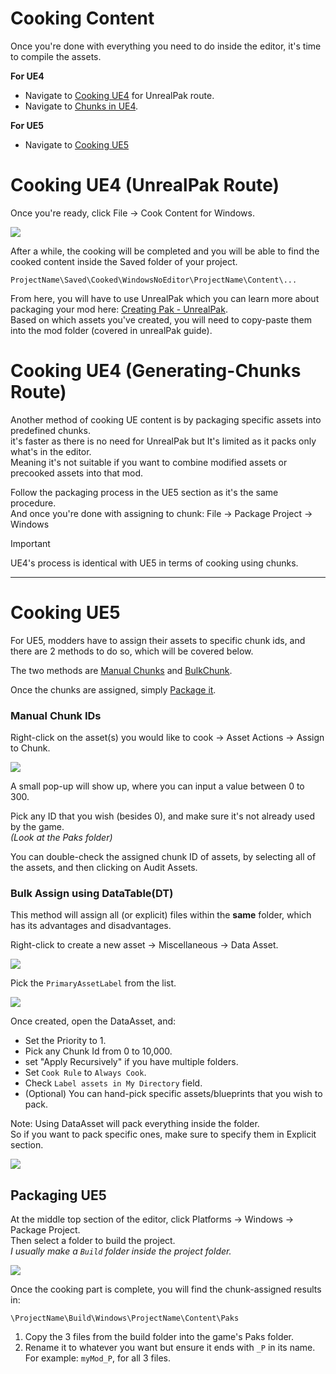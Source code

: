 # Cooking Content
Once you're done with everything you need to do inside the editor, it's time to compile the assets.

__For UE4__
 - Navigate to [Cooking UE4](#cooking-ue4-unrealpak-route) for UnrealPak route.
 - Navigate to [Chunks in UE4](#cooking-ue4-generating-chunks-route).

__For UE5__
- Navigate to [Cooking UE5](#cooking-ue5) <br>


# Cooking UE4 (UnrealPak Route)
Once you're ready, click File -> Cook Content for Windows.

![](/Media/Compiling/ue4_1.png)

After a while, the cooking will be completed and you will be able to find the cooked content inside the Saved folder of your project.

```
ProjectName\Saved\Cooked\WindowsNoEditor\ProjectName\Content\...
```

From here, you will have to use UnrealPak which you can learn more about packaging your mod here: [Creating Pak - UnrealPak](/BasicModding/UnrealPak.md).
<br>
Based on which assets you've created, you will need to copy-paste them into the mod folder (covered in unrealPak guide). 

# Cooking UE4 (Generating-Chunks Route)
Another method of cooking UE content is by packaging specific assets into predefined chunks.<br>
it's faster as there is no need for UnrealPak but It's limited as it packs only what's in the editor. <br>
Meaning it's not suitable if you want to combine modified assets or precooked assets into that mod.

Follow the packaging process in the UE5 section as it's the same procedure.<br>
And once you're done with assigning to chunk:
File -> Package Project -> Windows

> [!IMPORTANT]  
> UE4's process is identical with UE5 in terms of cooking using chunks.

<hr>

# Cooking UE5
For UE5, modders have to assign their assets to specific chunk ids, and there are 2 methods to do so, which will be covered below.

The two methods are [Manual Chunks](#manual-chunk-ids) and [BulkChunk](#bulk-assign-using-datatabledt). <br>

Once the chunks are assigned, simply [Package it](#packaging-ue5).

### Manual Chunk IDs
Right-click on the asset(s) you would like to cook -> Asset Actions -> Assign to Chunk.

![](/Media/Compiling/UE5_1.png)

A small pop-up will show up, where you can input a value between 0 to 300.

Pick any ID that you wish (besides 0), and make sure it's not already used by the game.<br>
_(Look at the Paks folder)_


You can double-check the assigned chunk ID of assets, by selecting all of the assets, and then clicking on Audit Assets.

### Bulk Assign using DataTable(DT)
This method will assign all (or explicit) files within the **same** folder, which has its advantages and disadvantages.

Right-click to create a new asset -> Miscellaneous -> Data Asset.

![](/Media/Compiling/UE5_2.png)

Pick the `PrimaryAssetLabel` from the list.

![](/Media/Compiling/UE5_3.png)


Once created, open the DataAsset, and:
- Set the Priority to 1.
- Pick any Chunk Id from 0 to 10,000.
- set "Apply Recursively" if you have multiple folders.
- Set `Cook Rule` to `Always Cook`.
- Check `Label assets in My Directory` field.
- (Optional) You can hand-pick specific assets/blueprints that you wish to pack.

Note: Using DataAsset will pack everything inside the folder.<br>
So if you want to pack specific ones, make sure to specify them in Explicit section.

![](/Media/Compiling/UE5_4.png)

## Packaging UE5
At the middle top section of the editor, click Platforms -> Windows -> Package Project. <br>
Then select a folder to build the project. <br>
_I usually make a `Build` folder inside the project folder._

![](/Media/Compiling/UE5_5.png)

Once the cooking part is complete, you will find the chunk-assigned results in: <br>
```
\ProjectName\Build\Windows\ProjectName\Content\Paks
```

1. Copy the 3 files from the build folder into the game's Paks folder.
2. Rename it to whatever you want but ensure it ends with `_P` in its name.<br>
For example: `myMod_P`, for all 3 files.
